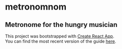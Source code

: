 # metronomnom

## Metronome for the hungry musician

This project was bootstrapped with [Create React App](https://github.com/facebookincubator/create-react-app).
<br>
You can find the most recent version of the guide [here](https://github.com/facebookincubator/create-react-app/blob/master/packages/react-scripts/template/README.md).
